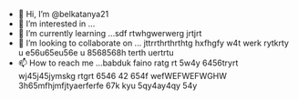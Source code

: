 - 👋 Hi, I’m @belkatanya21
- 👀 I’m interested in ...
- 🌱 I’m currently learning ...sdf rtwhgwerwerg jrtjrt 
- 💞️ I’m looking to collaborate on ... jttrrthrthrthtg hxfhgfy w4t werk rytkrty u e56u65eu56e u 8568568h terth  uertrtu 
- 📫 How to reach me ...babduk faino ratg rt 5w4y 6456tryrt wj45j45jymskg rtgrt 6546 42 654f wefWEFWEFWGHW
 3h65mfhjmfjtyaerferfe 67k kyu 5qy4ay4qy 54y
<!--- h356
belkatanya21/belkatanya21 is a ✨ special ✨ repository because its `README.md` (this file) appears on your GitHub profile.
You can click the Preview link to take a look at your changes.
--->
